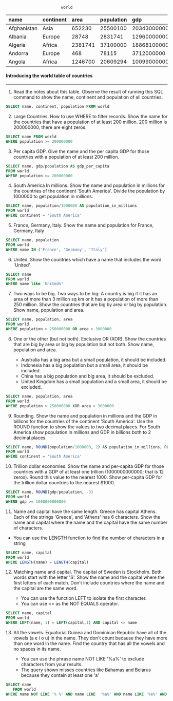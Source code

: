                             world

| name        | continent | area    | population | gdp          |
| :---------- | :-------- | :------ | :--------- | :----------- |
| Afghanistan | Asia      | 652230  | 25500100   | 20343000000  |
| Albania     | Europe    | 28748   | 2831741    | 12960000000  |
| Algeria     | Africa    | 2381741 | 37100000   | 188681000000 |
| Andorra     | Europe    | 468     | 78115      | 3712000000   |
| Angola      | Africa    | 1246700 | 20609294   | 100990000000 |

#### Introducing the world table of countries

---

1. Read the notes about this table. Observe the result of running this SQL command to show the name, continent and population of all countries.

```sql
SELECT name, continent, population FROM world
```

2. Large Countries. How to use WHERE to filter records. Show the name for the countries that have a population of at least 200 million. 200 million is 200000000, there are eight zeros.

```sql
SELECT name FROM world
WHERE population >= 200000000
```

3. Per capita GDP. Give the name and the per capita GDP for those countries with a population of at least 200 million.

```sql
SELECT name, gdp/population AS gdp_per_capita
FROM world
WHERE population >= 200000000
```

4. South America In millions. Show the name and population in millions for the countries of the continent 'South America'. Divide the population by 1000000 to get population in millions.

```sql
SELECT name, population/1000000 AS population_in_millions
FROM world
WHERE continent = 'South America'
```

5. France, Germany, Italy. Show the name and population for France, Germany, Italy

```sql
SELECT name, population
FROM world
WHERE name IN ('France', 'Germany', 'Italy')
```

6. United. Show the countries which have a name that includes the word 'United'

```sql
SELECT name
FROM world
WHERE name like 'United%'
```

7. Two ways to be big. Two ways to be big: A country is big if it has an area of more than 3 million sq km or it has a population of more than 250 million. Show the countries that are big by area or big by population. Show name, population and area.

```sql
SELECT name, population, area
FROM world
WHERE population > 250000000 OR area > 3000000
```

8. One or the other (but not both). Exclusive OR (XOR). Show the countries that are big by area or big by population but not both. Show name, population and area.

   - Australia has a big area but a small population, it should be included.
   - Indonesia has a big population but a small area, it should be included.
   - China has a big population and big area, it should be excluded.
   - United Kingdom has a small population and a small area, it should be excluded.

```sql
SELECT name, population, area
FROM world
WHERE population > 250000000 XOR area > 3000000
```

9. Rounding. Show the name and population in millions and the GDP in billions for the countries of the continent 'South America'. Use the ROUND function to show the values to two decimal places. For South America show population in millions and GDP in billions both to 2 decimal places.

```sql
SELECT name, ROUND(population/1000000, 2) AS population_in_millions, ROUND(gdp/1000000000,2) AS gdp_in_billions
FROM world
WHERE continent = 'South America'
```

10. Trillion dollar economies. Show the name and per-capita GDP for those countries with a GDP of at least one trillion (1000000000000; that is 12 zeros). Round this value to the nearest 1000. Show per-capita GDP for the trillion dollar countries to the nearest $1000.

```sql
SELECT name, ROUND(gdp/population, -3)
FROM world
WHERE gdp >= 1000000000000
```

11. Name and capital have the same length. Greece has capital Athens. Each of the strings 'Greece', and 'Athens' has 6 characters. Show the name and capital where the name and the capital have the same number of characters.

- You can use the LENGTH function to find the number of characters in a string

```sql
SELECT name, capital
FROM world
WHERE LENGTH(name) = LENGTH(capital)
```

12. Matching name and capital. The capital of Sweden is Stockholm. Both words start with the letter 'S'. Show the name and the capital where the first letters of each match. Don't include countries where the name and the capital are the same word.

    - You can use the function LEFT to isolate the first character.
    - You can use <> as the NOT EQUALS operator.

```sql
SELECT name, capital
FROM world
WHERE LEFT(name, 1) = LEFT(capital,1) AND capital <> name
```

13. All the vowels. Equatorial Guinea and Dominican Republic have all of the vowels (a e i o u) in the name. They don't count because they have more than one word in the name. Find the country that has all the vowels and no spaces in its name.

    - You can use the phrase name NOT LIKE '%a%' to exclude characters from your results.
    - The query shown misses countries like Bahamas and Belarus because they contain at least one 'a'

```sql
SELECT name
   FROM world
WHERE name NOT LIKE '% %' AND name LIKE  '%a%' AND name LIKE '%e%' AND name LIKE '%i%' AND name LIKE '%o%' AND name LIKE '%u%'
```

